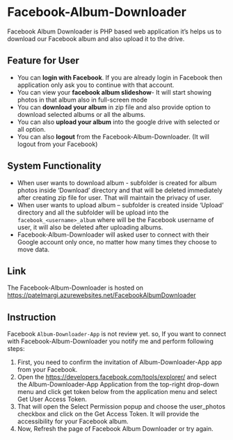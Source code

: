 # Facebook-Album-Downloader
Facebook Album Downloader is PHP based web application it’s helps us to download our Facebook album and also upload it to the drive.
## Feature for User
* You can **login with Facebook**. If you are already login in Facebook then application only ask you to continue with that account.
* You can view your **facebook album slideshow**- It will start showing photos in that album also in full-screen mode
* You can **download your album** in zip file and also provide option to download selected albums or all the albums.
* You can also **upload your album** into the google drive with selected or all option.
* You can also **logout** from the Facebook-Album-Downloader. (It will logout from your Facebook)
## System Functionality
* When user wants to download album - subfolder is created for album photos inside ‘Download’ directory and that will be deleted immediately after creating zip file for user. That will maintain the privacy of user.
* When user wants to upload album – subfolder is created inside ‘Upload’ directory and all the subfolder will be upload into the `facebook_<username>_album` where <username> will be the Facebook username of user, it will also be deleted after uploading albums.
* Facebook-Album-Downloader will asked user to connect with their Google account only once, no matter how many times they choose to move data.
## Link
The Facebook-Album-Downloader is hosted on https://patelmargi.azurewebsites.net/FacebookAlbumDownloader
## Instruction
Facebook `Album-Downloader-App` is not review yet. so, If you want to connect with Facebook-Album-Downloader you notify me and perform following steps:
1. First, you need to confirm the invitation of Album-Downloader-App app from your Facebook.
2. Open the https://developers.facebook.com/tools/explorer/ and select the Album-Downloader-App Application from the top-right drop-down menu and click get token below from the application menu and select Get User Access Token.
3. That will open the Select Permission popup and choose the user_photos checkbox and click on the Get Access Token. It will provide the accessibility for your Facebook album.
4. Now, Refresh the page of Facebook Album Downloader or try again.
